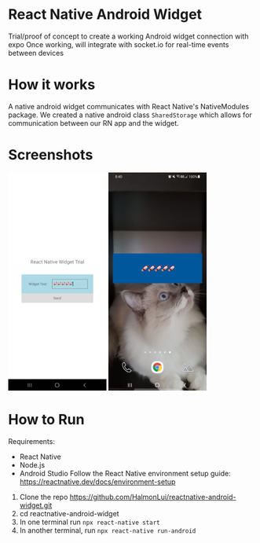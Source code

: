 # React Native Android Widget
Trial/proof of concept to create a working Android widget connection with expo
Once working, will integrate with socket.io for real-time events between devices

# How it works
A native android widget communicates with React Native's NativeModules package.
We created a native android class `SharedStorage` which allows for communication between our RN app and the widget.

# Screenshots
<img src="https://github.com/HalmonLui/reactnative-android-widget/blob/main/readme/app_screenshot.jpg" alt="Demo Application" style="width:200px;"/>
<img src="https://github.com/HalmonLui/reactnative-android-widget/blob/main/readme/widget_screenshot.jpg" alt="Demo Widget" style="width:200px;"/>

# How to Run
Requirements:
- React Native
- Node.js
- Android Studio
Follow the React Native environment setup guide: https://reactnative.dev/docs/environment-setup

1. Clone the repo https://github.com/HalmonLui/reactnative-android-widget.git
2. cd reactnative-android-widget
3. In one terminal run `npx react-native start`
4. In another terminal, run `npx react-native run-android`
